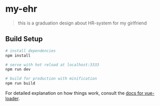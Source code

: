 # my-ehr

> this is a graduation design about HR-system for my girlfriend

## Build Setup

``` bash
# install dependencies
npm install

# serve with hot reload at localhost:3333
npm run dev

# build for production with minification
npm run build
```

For detailed explanation on how things work, consult the [docs for vue-loader](http://vuejs.github.io/vue-loader).
